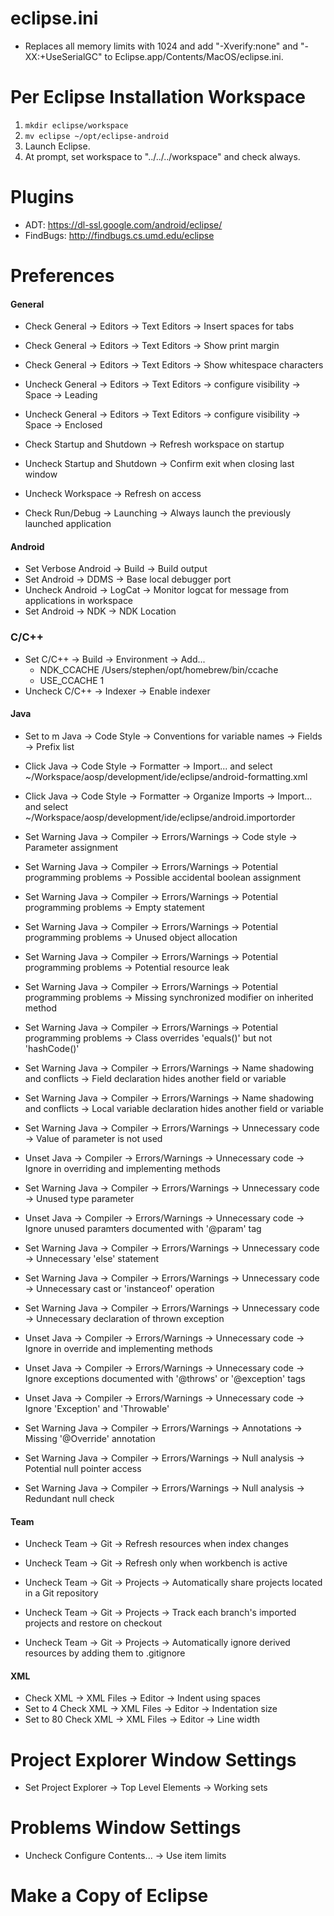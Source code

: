 # eclipse.ini
- Replaces all memory limits with 1024 and add "-Xverify:none" and "-XX:+UseSerialGC" to Eclipse.app/Contents/MacOS/eclipse.ini.

# Per Eclipse Installation Workspace
1. `mkdir eclipse/workspace`
1. `mv eclipse ~/opt/eclipse-android`
1. Launch Eclipse.
1. At prompt, set workspace to "../../../workspace" and check always.

# Plugins
- ADT: https://dl-ssl.google.com/android/eclipse/
- FindBugs: http://findbugs.cs.umd.edu/eclipse

# Preferences

#### General
- Check General -> Editors -> Text Editors -> Insert spaces for tabs
- Check General -> Editors -> Text Editors -> Show print margin
- Check General -> Editors -> Text Editors -> Show whitespace characters
- Uncheck General -> Editors -> Text Editors -> configure visibility -> Space -> Leading
- Uncheck General -> Editors -> Text Editors -> configure visibility -> Space -> Enclosed

- Check Startup and Shutdown -> Refresh workspace on startup
- Uncheck Startup and Shutdown -> Confirm exit when closing last window

- Uncheck Workspace -> Refresh on access

- Check Run/Debug -> Launching -> Always launch the previously launched application

#### Android
- Set Verbose Android -> Build -> Build output
- Set Android -> DDMS -> Base local debugger port
- Uncheck Android -> LogCat -> Monitor logcat for message from applications in workspace
- Set Android -> NDK -> NDK Location

### C/C++
- Set C/C++ -> Build -> Environment -> Add...
  - NDK_CCACHE /Users/stephen/opt/homebrew/bin/ccache
  - USE_CCACHE 1
- Uncheck C/C++ -> Indexer -> Enable indexer

#### Java
- Set to m Java -> Code Style -> Conventions for variable names -> Fields -> Prefix list

- Click Java -> Code Style -> Formatter -> Import... and select ~/Workspace/aosp/development/ide/eclipse/android-formatting.xml
- Click Java -> Code Style -> Formatter -> Organize Imports -> Import... and select ~/Workspace/aosp/development/ide/eclipse/android.importorder

- Set Warning Java -> Compiler -> Errors/Warnings -> Code style -> Parameter assignment

- Set Warning Java -> Compiler -> Errors/Warnings -> Potential programming problems -> Possible accidental boolean assignment
- Set Warning Java -> Compiler -> Errors/Warnings -> Potential programming problems -> Empty statement
- Set Warning Java -> Compiler -> Errors/Warnings -> Potential programming problems -> Unused object allocation
- Set Warning Java -> Compiler -> Errors/Warnings -> Potential programming problems -> Potential resource leak
- Set Warning Java -> Compiler -> Errors/Warnings -> Potential programming problems -> Missing synchronized modifier on inherited method
- Set Warning Java -> Compiler -> Errors/Warnings -> Potential programming problems -> Class overrides 'equals()' but not 'hashCode()'

- Set Warning Java -> Compiler -> Errors/Warnings -> Name shadowing and conflicts -> Field declaration hides another field or variable
- Set Warning Java -> Compiler -> Errors/Warnings -> Name shadowing and conflicts -> Local variable declaration hides another field or variable

- Set Warning Java -> Compiler -> Errors/Warnings -> Unnecessary code -> Value of parameter is not used
- Unset Java -> Compiler -> Errors/Warnings -> Unnecessary code -> Ignore in overriding and implementing methods
- Set Warning Java -> Compiler -> Errors/Warnings -> Unnecessary code -> Unused type parameter
- Unset Java -> Compiler -> Errors/Warnings -> Unnecessary code -> Ignore unused paramters documented with '@param' tag
- Set Warning Java -> Compiler -> Errors/Warnings -> Unnecessary code -> Unnecessary 'else' statement
- Set Warning Java -> Compiler -> Errors/Warnings -> Unnecessary code -> Unnecessary cast or 'instanceof' operation
- Set Warning Java -> Compiler -> Errors/Warnings -> Unnecessary code -> Unnecessary declaration of thrown exception
- Unset Java -> Compiler -> Errors/Warnings -> Unnecessary code -> Ignore in override and implementing methods
- Unset Java -> Compiler -> Errors/Warnings -> Unnecessary code -> Ignore exceptions documented with '@throws' or '@exception' tags
- Unset Java -> Compiler -> Errors/Warnings -> Unnecessary code -> Ignore 'Exception' and 'Throwable'

- Set Warning Java -> Compiler -> Errors/Warnings -> Annotations -> Missing '@Override' annotation

- Set Warning Java -> Compiler -> Errors/Warnings -> Null analysis -> Potential null pointer access
- Set Warning Java -> Compiler -> Errors/Warnings -> Null analysis -> Redundant null check

#### Team
- Uncheck Team -> Git -> Refresh resources when index changes
- Uncheck Team -> Git -> Refresh only when workbench is active

- Uncheck Team -> Git -> Projects -> Automatically share projects located in a Git repository
- Uncheck Team -> Git -> Projects -> Track each branch's imported projects and restore on checkout
- Uncheck Team -> Git -> Projects -> Automatically ignore derived resources by adding them to .gitignore

#### XML
- Check XML -> XML Files -> Editor -> Indent using spaces
- Set to 4 Check XML -> XML Files -> Editor -> Indentation size
- Set to 80 Check XML -> XML Files -> Editor -> Line width

# Project Explorer Window Settings
- Set Project Explorer -> Top Level Elements -> Working sets

# Problems Window Settings
- Uncheck Configure Contents... -> Use item limits

# Make a Copy of Eclipse
